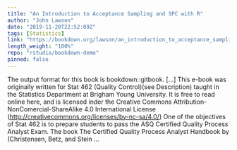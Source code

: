 ```yaml
---
title: "An Introduction to Acceptance Sampling and SPC with R"
author: "John Lawson"
date: "2019-11-20T22:52:09Z"
tags: [Statistics]
link: "https://bookdown.org/lawson/an_introduction_to_acceptance_sampling_and_spc_with_r20/"
length_weight: "100%"
repo: "rstudio/bookdown-demo"
pinned: false
---
```


The output format for this book is bookdown::gitbook. [...] This e-book was originally written for Stat 462 (Quality Control)(see Description) taught in the Statistics Department at Brigham Young University. It is free to read online here, and is licensed inder the Creative Commons Attribution-NonComercial-ShareAlike 4.0 International License (http://creativecommons.org/licenses/by-nc-sa/4.0/) One of the objectives of Stat 462 is to prepare students to pass the ASQ Certified Quality Process Analyst Exam. The book The Certified Quality Process Analyst Handbook by (Christensen, Betz, and Stein ...
